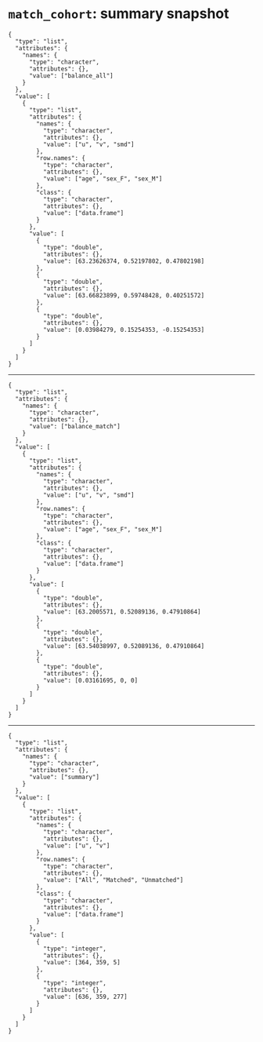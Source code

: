 # `match_cohort`: summary snapshot

    {
      "type": "list",
      "attributes": {
        "names": {
          "type": "character",
          "attributes": {},
          "value": ["balance_all"]
        }
      },
      "value": [
        {
          "type": "list",
          "attributes": {
            "names": {
              "type": "character",
              "attributes": {},
              "value": ["u", "v", "smd"]
            },
            "row.names": {
              "type": "character",
              "attributes": {},
              "value": ["age", "sex_F", "sex_M"]
            },
            "class": {
              "type": "character",
              "attributes": {},
              "value": ["data.frame"]
            }
          },
          "value": [
            {
              "type": "double",
              "attributes": {},
              "value": [63.23626374, 0.52197802, 0.47802198]
            },
            {
              "type": "double",
              "attributes": {},
              "value": [63.66823899, 0.59748428, 0.40251572]
            },
            {
              "type": "double",
              "attributes": {},
              "value": [0.03984279, 0.15254353, -0.15254353]
            }
          ]
        }
      ]
    }

---

    {
      "type": "list",
      "attributes": {
        "names": {
          "type": "character",
          "attributes": {},
          "value": ["balance_match"]
        }
      },
      "value": [
        {
          "type": "list",
          "attributes": {
            "names": {
              "type": "character",
              "attributes": {},
              "value": ["u", "v", "smd"]
            },
            "row.names": {
              "type": "character",
              "attributes": {},
              "value": ["age", "sex_F", "sex_M"]
            },
            "class": {
              "type": "character",
              "attributes": {},
              "value": ["data.frame"]
            }
          },
          "value": [
            {
              "type": "double",
              "attributes": {},
              "value": [63.2005571, 0.52089136, 0.47910864]
            },
            {
              "type": "double",
              "attributes": {},
              "value": [63.54038997, 0.52089136, 0.47910864]
            },
            {
              "type": "double",
              "attributes": {},
              "value": [0.03161695, 0, 0]
            }
          ]
        }
      ]
    }

---

    {
      "type": "list",
      "attributes": {
        "names": {
          "type": "character",
          "attributes": {},
          "value": ["summary"]
        }
      },
      "value": [
        {
          "type": "list",
          "attributes": {
            "names": {
              "type": "character",
              "attributes": {},
              "value": ["u", "v"]
            },
            "row.names": {
              "type": "character",
              "attributes": {},
              "value": ["All", "Matched", "Unmatched"]
            },
            "class": {
              "type": "character",
              "attributes": {},
              "value": ["data.frame"]
            }
          },
          "value": [
            {
              "type": "integer",
              "attributes": {},
              "value": [364, 359, 5]
            },
            {
              "type": "integer",
              "attributes": {},
              "value": [636, 359, 277]
            }
          ]
        }
      ]
    }

